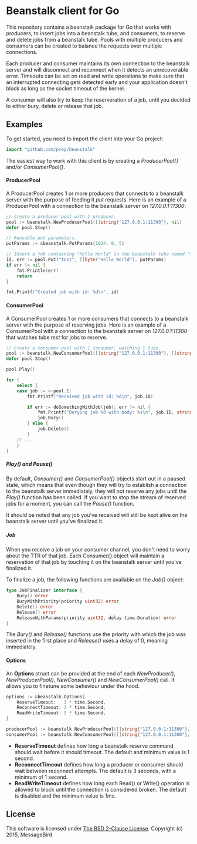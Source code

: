 Beanstalk client for Go
=======================
This repository contains a beanstalk package for Go that works with producers, to insert jobs into a beanstalk tube, and consumers, to reserve and delete jobs from a beanstalk tube. Pools with multiple producers and consumers can be created to balance the requests over multiple connections.

Each producer and consumer maintains its own connection to the beanstalk server and will disconnect and reconnect when it detects an unrecoverable error. Timeouts can be set on read and write operations to make sure that an interrupted connecting gets detected early and your application doesn't block as long as the socket timeout of the kernel.

A consumer will also try to keep the reserveration of a job, until you decided to either bury, delete or release that job.

Examples
--------
To get started, you need to import the client into your Go project:

```go
import "github.com/prep/beanstalk"
```

The easiest way to work with this client is by creating a *ProducerPool{}* and/or *ConsumerPool{}*.

#### ProducerPool
A ProducerPool creates 1 or more producers that connects to a beanstalk server with the purpose of feeding it *put* requests. Here is an example of a ProducerPool with a connection to the beanstalk server on *127.0.0.1:11300*:

```go
// Create a producer pool with 1 producer.
pool := beanstalk.NewProducerPool([]string{"127.0.0.1:11300"}, nil)
defer pool.Stop()

// Reusable put parameters.
putParams := &beanstalk.PutParams{1024, 0, 5}

// Insert a job containing "Hello World" in the beanstalk tube named "test".
id, err := pool.Put("test", []byte("Hello World"), putParams)
if err != nil {
    fmt.Println(err)
    return
}

fmt.Printf("Created job with id: %d\n", id)
```

#### ConsumerPool
A ConsumerPool creates 1 or more consumers that connects to a beanstalk server with the purpose of reserving jobs. Here is an example of a ConsumerPool with a connection to the beanstalk server on *127.0.0.1:11300* that watches tube *test* for jobs to reserve.

```go
// Create a consumer pool with 1 consumer, watching 1 tube.
pool := beanstalk.NewConsumerPool([]string{"127.0.0.1:11300"}, []string{"test"}, nil)
defer pool.Stop()

pool.Play()

for {
    select {
    case job := <-pool.C:
        fmt.Printf("Received job with id: %d\n", job.ID)

        if err := doSomethingWithJob(job); err != nil {
            fmt.Printf("Burying job %d with body: %s\n", job.ID, string(job.Body))
            job.Bury()
        } else {
            job.Delete()
        }
    // ...
    }
}
```

##### Play() and Pause()
By default, *Consumer{}* and *ConsumerPool{}* objects start out in a paused state, which means that even though they will try to establish a connection to the beanstalk server immediately, they will not reserve any jobs until the *Play()* function has been called. If you want to stop the stream of reserved jobs for a moment, you can call the *Pause()* function.

It should be noted that any job you've received will still be kept alive on the beanstalk server until you've finalized it.

##### Job
When you receive a job on your consumer channel, you don't need to worry about the TTR of that job. Each Consumer{} object will maintain a reservation of that job by touching it on the beanstalk server until you've finalized it.

To finalize a job, the following functions are available on the *Job{}* object:
```go
type JobFinalizer interface {
    Bury() error
    BuryWithPriority(priority uint32) error
    Delete() error
    Release() error
    ReleaseWithParams(priority uint32, delay time.Duration) error
}
```

The *Bury()* and *Release()* functions use the priority with which the job was inserted in the first place and *Release()* uses a delay of 0, meaning immediately.

#### Options
An **Options** struct can be provided at the end of each *NewProducer()*, *NewProducerPool()*, *NewConsumer()* and *NewConsumerPool()* call. It allows you to finetune some behaviour under the hood.

```go
options := &beanstalk.Options{
    ReserveTimeout:   3 * time.Second,
    ReconnectTimeout: 3 * time.Second,
    ReadWriteTimeout: 5 * time.Second,
}

producerPool := beanstalk.NewProducerPool([]string{"127.0.0.1:11300"}, options)
consumerPool := beanstalk.NewConsumerPool([]string{"127.0.0.1:11300"}, []string{"test"}, options)
```

* **ReserveTimeout** defines how long a beanstalk reserve command should wait before it should timeout. The default and minimum value is 1 second.
* **ReconnectTimeout** defines how long a producer or consumer should wait between reconnect attempts. The default is 3 seconds, with a minimum of 1 second.
* **ReadWriteTimeout** defines how long each Read() or Write() operation is allowed to block until the connection is considered broken. The default is disabled and the minimum value is 1ms.

License
-------
This software is licensed under [The BSD 2-Clause License](http://opensource.org/licenses/BSD-2-Clause). Copyright (c) 2015, MessageBird
